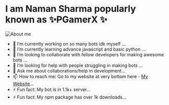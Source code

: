 


<h1>I am Naman Sharma popularly known as  ✨PGamerX ✨ </h1>



![About me](https://raw.githubusercontent.com/gist/UddeshJain/90646446c86e45c494d6e69bfc3005f1/raw/b15bee8a8b85f8740795b92c1878ab8ed9ec2204/About%20Me.gif)


- 🔭 I’m currently working on so many bots idk myself ...
- 🌱 I’m currently learning advance javascript and basic python ...
- 👯 I’m looking to collaborate with fellow developers for making awesome bots ...
- 🤔 I’m looking for help with people struggling in making bots ...
- 💬 Ask me about collaborations/help in development...
- 📫 How to reach me: Go to my website at very bottom here - [My Website](https://pgamerx.ga)...
- ⚡ Fun fact: My bot is in 1.1k+ server...
- ⚡ Fun fact: My npm package has over 1k downloads...
